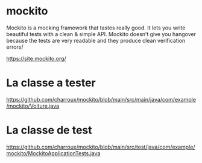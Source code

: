 # mockito

Mockito is a mocking framework that tastes really good. It lets you write beautiful tests with a clean & simple API. Mockito doesn’t give you hangover because the tests are very readable and they produce clean verification errors/

https://site.mockito.org/

# La classe a tester

https://github.com/charroux/mockito/blob/main/src/main/java/com/example/mockito/Voiture.java

# La classe de test

https://github.com/charroux/mockito/blob/main/src/test/java/com/example/mockito/MockitoApplicationTests.java

